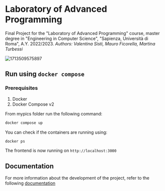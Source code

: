 # Laboratory of Advanced Programming

Final Project for the "Laboratory of Advanced Programming" course, master degree in "Engineering in Computer Science", "Sapienza, Università di Roma", A.Y. 2022/2023.
_Authors: Valentina Sisti, Mauro Ficorella, Martina Turbessi_

![1713509575897](https://github.com/ValeSisti/Laboratory-Of-Advanced-Programming-Project/assets/66778797/8a49ba1d-eaca-462d-bcfd-fd724b24cfbf)


## Run using `docker compose`

### Prerequisites

1. Docker
2. Docker Compose v2

From mypics folder run the following command:
```bash
docker compose up
```

You can check if the containers are running using:
```bash
docker ps
```

The frontend is now running on `http://localhost:3000`


## Documentation
For more information about the development of the project, refer to the following [documentation](https://github.com/ValeSisti/Laboratory-Of-Advanced-Programming-Project/tree/main/Documentation)
